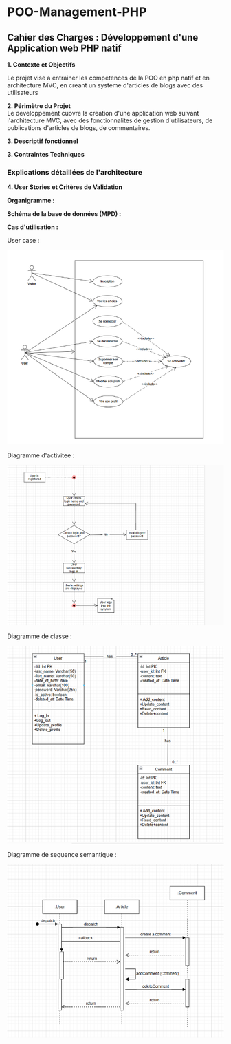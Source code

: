 # POO-Management-PHP

## Cahier des Charges : Développement d'une Application web PHP natif

<strong>1. Contexte et Objectifs</strong>
<p>Le projet vise a entrainer les competences de la POO en php natif et en architecture MVC, en creant un systeme d'articles de blogs avec des utilisateurs</p>

<strong>2. Périmètre du Projet</strong>
</br>
Le developpement cuovre la creation d'une application web suivant l'architecture MVC, avec des fonctionnalites de gestion d'utilisateurs, de publications d'articles de blogs, de commentaires.

<strong>3. Descriptif fonctionnel</strong>

<strong>3. Contraintes Techniques</strong>

### Explications détaillées de l'architecture

<strong>4. User Stories et Critères de Validation</strong>

<strong>Organigramme : </strong>

<strong>Schéma de la base de données (MPD) :</strong>

<strong>Cas d'utilisation
 : </strong>

 User case : 

![alt text](image-2.png)

 Diagramme d'activitee : 

 ![alt text](image-3.png)

Diagramme de classe : 

![alt text](image-4.png)

Diagramme de sequence semantique :

![alt text](image-5.png)
